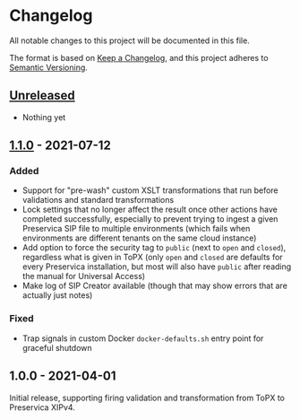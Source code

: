 # Changelog

All notable changes to this project will be documented in this file.

The format is based on [Keep a Changelog](https://keepachangelog.com/en/1.0.0/), and this project
adheres to [Semantic Versioning](https://semver.org/spec/v2.0.0.html).

## [Unreleased]

- Nothing yet

## [1.1.0] - 2021-07-12

### Added

- Support for "pre-wash" custom XSLT transformations that run before validations and standard 
  transformations
- Lock settings that no longer affect the result once other actions have completed successfully,
  especially to prevent trying to ingest a given Preservica SIP file to multiple environments (which
  fails when environments are different tenants on the same cloud instance)
- Add option to force the security tag to `public` (next to `open` and `closed`), regardless what is
  given in ToPX (only `open` and `closed` are defaults for every Preservica installation, but most
  will also have `public` after reading the manual for Universal Access)
- Make log of SIP Creator available (though that may show errors that are actually just notes)

### Fixed

- Trap signals in custom Docker `docker-defaults.sh` entry point for graceful shutdown

## 1.0.0 - 2021-04-01

Initial release, supporting firing validation and transformation from ToPX to Preservica XIPv4.

[Unreleased]: https://github.com/noord-hollandsarchief/preingest-frontend/compare/v1.1.0...HEAD
[1.1.0]: https://github.com/noord-hollandsarchief/preingest-frontend/compare/v1.0.0...v1.1.0
